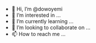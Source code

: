 - 👋 Hi, I’m @dowoyemi
- 👀 I’m interested in ...
- 🌱 I’m currently learning ...
- 💞️ I’m looking to collaborate on ...
- 📫 How to reach me ...

<!---
dowoyemi/dowoyemi is a ✨ special ✨ repository because its `README.md` (this file) appears on your GitHub profile.
You can click the Preview link to take a look at your changes.
--->
